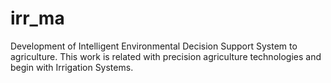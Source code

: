 # irr_ma
Development of Intelligent Environmental Decision Support System  to agriculture. This work is related with precision agriculture technologies and begin with Irrigation Systems.
